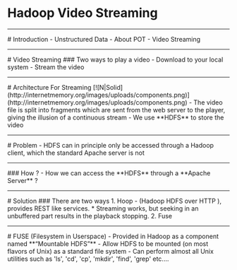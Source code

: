# Hadoop Video Streaming
<hr>
# Introduction
- Unstructured Data
- About POT
- Video Streaming
<hr>
# Video Streaming
### Two ways to play a video
- Download to your local system
- Stream the video
<hr>
# Architecture For Streaming
[![N|Solid](http://internetmemory.org/images/uploads/components.png)](http://internetmemory.org/images/uploads/components.png)
- The video file is split into fragments which are sent from the web server to the player, giving the illusion of a continuous stream
- We use **HDFS** to store the video
<hr>
# Problem
- HDFS can in principle only be accessed through a Hadoop client, which the standard Apache server is not 
<hr>
### How ?
- How we can access the **HDFS** through a **Apache Server** ?
<hr>
# Solution
### There are two ways
1. Hoop - (Hadoop HDFS over HTTP ), provides REST like services. 
    * Streaming works, but seeking in an unbuffered part results in the playback stopping. 
2. Fuse
<hr>
# FUSE (Filesystem in Userspace)
- Provided in Hadoop as a component named **“Mountable HDFS”**
- Allow HDFS to be mounted (on most flavors of Unix) as a standard file system 
- Can perform almost all Unix utilities such as 'ls', 'cd', 'cp', 'mkdir', 'find', 'grep' etc....

